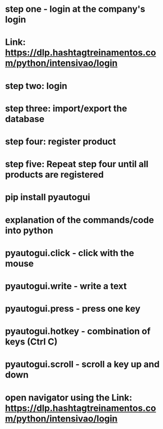 # step one - login at the company's login
#  Link: https://dlp.hashtagtreinamentos.com/python/intensivao/login
# step two: login
# step three: import/export the database
# step four: register product
# step five: Repeat step four until all products are registered

# pip install pyautogui

# explanation of the commands/code into python
# pyautogui.click - click with the mouse
# pyautogui.write - write a text
# pyautogui.press - press one key 
# pyautogui.hotkey - combination of keys (Ctrl C)
# pyautogui.scroll - scroll a key up and down

# open navigator using the Link: https://dlp.hashtagtreinamentos.com/python/intensivao/login
